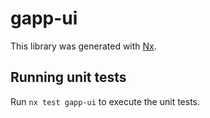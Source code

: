 # gapp-ui

This library was generated with [Nx](https://nx.dev).

## Running unit tests

Run `nx test gapp-ui` to execute the unit tests.
